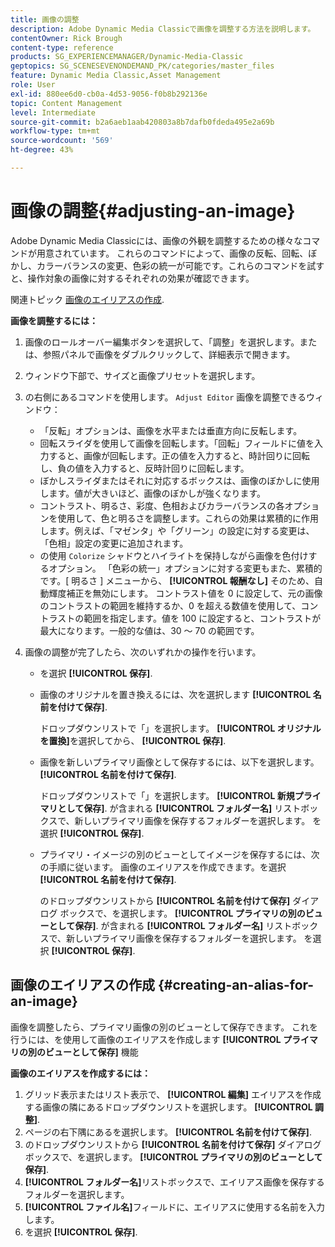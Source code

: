 ```yaml
---
title: 画像の調整
description: Adobe Dynamic Media Classicで画像を調整する方法を説明します。
contentOwner: Rick Brough
content-type: reference
products: SG_EXPERIENCEMANAGER/Dynamic-Media-Classic
geptopics: SG_SCENESEVENONDEMAND_PK/categories/master_files
feature: Dynamic Media Classic,Asset Management
role: User
exl-id: 880ee6d0-cb0a-4d53-9056-f0b8b292136e
topic: Content Management
level: Intermediate
source-git-commit: b2a6aeb1aab420803a8b7dafb0fdeda495e2a69b
workflow-type: tm+mt
source-wordcount: '569'
ht-degree: 43%

---
```


# 画像の調整{#adjusting-an-image}

Adobe Dynamic Media Classicには、画像の外観を調整するための様々なコマンドが用意されています。 これらのコマンドによって、画像の反転、回転、ぼかし、カラーバランスの変更、色彩の統一が可能です。これらのコマンドを試すと、操作対象の画像に対するそれぞれの効果が確認できます。

関連トピック [画像のエイリアスの作成](adjusting-image.md#creating_an_alias_for_an_image).

**画像を調整するには：**

1. 画像のロールオーバー編集ボタンを選択して、「調整」を選択します。または、参照パネルで画像をダブルクリックして、詳細表示で開きます。
1. ウィンドウ下部で、サイズと画像プリセットを選択します。
1. の右側にあるコマンドを使用します。 `Adjust Editor` 画像を調整できるウィンドウ：

   * 「反転」オプションは、画像を水平または垂直方向に反転します。
   * 回転スライダを使用して画像を回転します。「回転」フィールドに値を入力すると、画像が回転します。正の値を入力すると、時計回りに回転し、負の値を入力すると、反時計回りに回転します。
   * ぼかしスライダまたはそれに対応するボックスは、画像のぼかしに使用します。値が大きいほど、画像のぼかしが強くなります。
   * コントラスト、明るさ、彩度、色相およびカラーバランスの各オプションを使用して、色と明るさを調整します。これらの効果は累積的に作用します。例えば、「マゼンタ」や「グリーン」の設定に対する変更は、「色相」設定の変更に追加されます。
   * の使用 `Colorize` シャドウとハイライトを保持しながら画像を色付けするオプション。 「色彩の統一」オプションに対する変更もまた、累積的です。[ 明るさ ] メニューから、 **[!UICONTROL 報酬なし]** そのため、自動輝度補正を無効にします。 コントラスト値を 0 に設定して、元の画像のコントラストの範囲を維持するか、0 を超える数値を使用して、コントラストの範囲を指定します。値を 100 に設定すると、コントラストが最大になります。一般的な値は、30 ～ 70 の範囲です。

1. 画像の調整が完了したら、次のいずれかの操作を行います。

   * を選択 **[!UICONTROL 保存]**.

   * 画像のオリジナルを置き換えるには、次を選択します **[!UICONTROL 名前を付けて保存]**.

     ドロップダウンリストで「」を選択します。 **[!UICONTROL オリジナルを置換]**&#x200B;を選択してから、 **[!UICONTROL 保存]**.

   * 画像を新しいプライマリ画像として保存するには、以下を選択します。 **[!UICONTROL 名前を付けて保存]**.

     ドロップダウンリストで「」を選択します。 **[!UICONTROL 新規プライマリとして保存]**.
が含まれる **[!UICONTROL フォルダー名]** リストボックスで、新しいプライマリ画像を保存するフォルダーを選択します。
を選択 **[!UICONTROL 保存]**.

   * プライマリ・イメージの別のビューとしてイメージを保存するには、次の手順に従います。 画像のエイリアスを作成できます。を選択 **[!UICONTROL 名前を付けて保存]**.

     のドロップダウンリストから **[!UICONTROL 名前を付けて保存]** ダイアログ ボックスで、を選択します。 **[!UICONTROL プライマリの別のビューとして保存]**.
が含まれる **[!UICONTROL フォルダー名]** リストボックスで、新しいプライマリ画像を保存するフォルダーを選択します。
を選択 **[!UICONTROL 保存]**.

## 画像のエイリアスの作成 {#creating-an-alias-for-an-image}

画像を調整したら、プライマリ画像の別のビューとして保存できます。 これを行うには、を使用して画像のエイリアスを作成します **[!UICONTROL プライマリの別のビューとして保存]** 機能

**画像のエイリアスを作成するには：**

1. グリッド表示またはリスト表示で、 **[!UICONTROL 編集]** エイリアスを作成する画像の隣にあるドロップダウンリストを選択します。 **[!UICONTROL 調整]**.
1. ページの右下隅にあるを選択します。 **[!UICONTROL 名前を付けて保存]**.
1. のドロップダウンリストから **[!UICONTROL 名前を付けて保存]** ダイアログ ボックスで、を選択します。 **[!UICONTROL プライマリの別のビューとして保存]**.
1. **[!UICONTROL フォルダー名]**&#x200B;リストボックスで、エイリアス画像を保存するフォルダーを選択します。
1. **[!UICONTROL ファイル名]**&#x200B;フィールドに、エイリアスに使用する名前を入力します。
1. を選択 **[!UICONTROL 保存]**.
